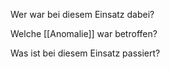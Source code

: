 Wer war bei diesem Einsatz dabei?

Welche [[Anomalie]] war betroffen?

Was ist bei diesem Einsatz passiert?
